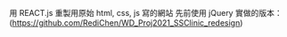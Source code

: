 用 REACT.js 重製用原始 html, css, js 寫的網站
先前使用 jQuery 實做的版本：(https://github.com/RediChen/WD_Proj2021_SSClinic_redesign)
